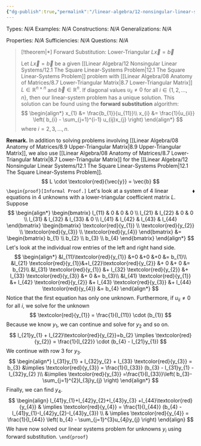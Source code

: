 ```yaml
---
{"dg-publish":true,"permalink":"/linear-algebra/12-nonsingular-linear-systems/12-5-forward-substitution/","tags":["Topic/Linear_Algebra","Type/Theorem"]}
---
```


Types: *N/A*
Examples: *N/A*
Constructions: *N/A*
Generalizations: *N/A*

Properties: *N/A*
Sufficiencies: *N/A*
Questions: *N/A*

> [!theorem|*] Forward Substitution: Lower-Triangular $L\vec{x}=\vec{b}$
> 
> Let $L \vec{x} = \vec{b}$ be a given [[Linear Algebra/12 Nonsingular Linear Systems/12.1 The Square Linear-Systems Problem\|12.1 The Square Linear-Systems Problem]] problem with [[Linear Algebra/08 Anatomy of Matrices/8.7 Lower-Triangular Matrix\|8.7 Lower-Triangular Matrix]] $L \in \mathbb{R}^{n \times n}$ and $\vec{b} \in \mathbb{R}^{n}$. If diagonal values $u_{ii} \neq 0$ for all $i \in \{ 1,2,\dots,n \}$, then our linear-system problem has a unique solution. This solution can be found using the **forward substitution** algorithm:
> $$
> \begin{align*}
> x_{1} &= \frac{b_{1}}{u_{11}}\\
> x_{i} &= \frac{1}{u_{ii}} \left( b_{i} - \sum_{j=1}^{i-1} u_{ij}x_{j} \right) 
> \end{align*}
> $$
> where $i = 2,3,\dots,n$.

**Remark.** In addition to solving problems involving [[Linear Algebra/08 Anatomy of Matrices/8.9 Upper-Triangular Matrix\|8.9 Upper-Triangular Matrix]], we also use [[Linear Algebra/08 Anatomy of Matrices/8.7 Lower-Triangular Matrix\|8.7 Lower-Triangular Matrix]] for the [[Linear Algebra/12 Nonsingular Linear Systems/12.1 The Square Linear-Systems Problem\|12.1 The Square Linear-Systems Problem]].
$$
L \cdot \textcolor{red}{\vec{y}} = \vec{b}
$$
 <span style='float:right;'>$\blacklozenge$</span>
`\begin{proof}[Informal Proof.]`
Let's look at a system of 4 linear equations in 4 unknowns with a lower-triangular coefficient matrix $L$. Suppose
$$
\begin{align*}
\begin{bmatrix}
l_{11} & 0 & 0 & 0 \\
l_{21} & l_{22} & 0 & 0 \\
l_{31} & l_{32} & l_{33} & 0 \\
l_{41} & l_{42} & l_{43} & l_{44}
\end{bmatrix} \begin{bmatrix}
\textcolor{red}{y_{1}} \\
\textcolor{red}{y_{2}} \\ 
\textcolor{red}{y_{3}} \\
\textcolor{red}{y_{4}}
\end{bmatrix} &= \begin{bmatrix}
b_{1} \\
b_{2} \\
b_{3} \\
b_{4}
\end{bmatrix}
\end{align*}
$$
Let's look at the individual row entries of the left and right hand side.
$$
\begin{align*}
&l_{11}\textcolor{red}{y_{1}} &+0 &+0 &+0 &= b_{1}\\
&l_{21} \textcolor{red}{y_{1}}&+l_{22}\textcolor{red}{y_{2}} &+ 0 &+ 0 &= b_{2}\\
&l_{31} \textcolor{red}{y_{1}} &+ l_{32} \textcolor{red}{y_{2}} &+ l_{33} \textcolor{red}{y_{3}} &+ 0 &= b_{3}\\
&l_{41} \textcolor{red}{y_{1}} &+ l_{42} \textcolor{red}{y_{2}} &+ l_{43} \textcolor{red}{y_{3}} &+ l_{44} \textcolor{red}{y_{4}} &= b_{4}
\end{align*}
$$
Notice that the first equation has only one unknown. Furthermore, if $u_{ii} \neq 0$ for all $i$, we solve for the unknown
$$
\textcolor{red}{y_{1}} = \frac{1}{l_{11}} \cdot (b_{1})
$$
Because we know $y_{1}$, we can continue and solve for $y_{2}$ and so on.
$$
l_{21}y_{1} + l_{22}\textcolor{red}{y_{2}}=b_{2} \implies \textcolor{red}{y_{2}} = \frac{1}{l_{22}} \cdot (b_{4} - l_{21}y_{1})
$$
We continue with row 3 for $y_{3}$.
$$
\begin{align*}
l_{31}y_{1} + l_{32}y_{2} + l_{33} \textcolor{red}{y_{3}} = b_{3} &\implies \textcolor{red}{y_{3}} = \frac{1}{l_{33}} (b_{3} - l_{31}y_{1} - l_{32}y_{2} )\\
&\implies \textcolor{red}{y_{3}} =\frac{1}{l_{33}}\left( b_{3}-\sum_{j=1}^{2}l_{3j}y_{j} \right) 
\end{align*}
$$
Finally, we can find $y_{4}$.
$$
\begin{align}
l_{41}y_{1}+l_{42}y_{2}+l_{43}y_{3} +l_{44}\textcolor{red}{y_{4}}  & \implies \textcolor{red}{y_{4}} = \frac{1}{l_{44}} (b_{4} - l_{41}y_{1}-l_{42}y_{2}-l_{43}y_{3}) \\
 & \implies \textcolor{red}{y_{4}} = \frac{1}{l_{44}} \left( b_{4} - \sum_{j=1}^{3}u_{4j}y_{j} \right) 
\end{align}
$$
We have now solved our linear systems problem for unknowns $y_{i}$ using forward substitution.
`\end{proof}`